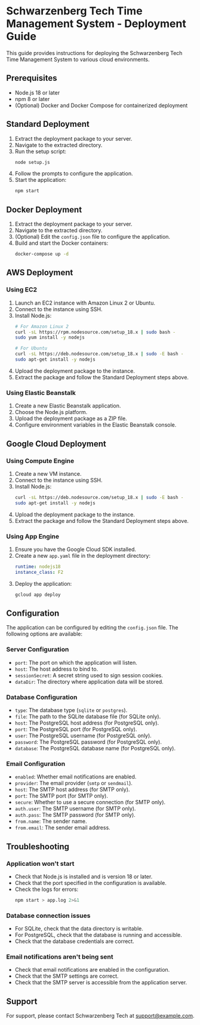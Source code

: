 # Schwarzenberg Tech Time Management System - Deployment Guide

This guide provides instructions for deploying the Schwarzenberg Tech Time Management System to various cloud environments.

## Prerequisites

- Node.js 18 or later
- npm 8 or later
- (Optional) Docker and Docker Compose for containerized deployment

## Standard Deployment

1. Extract the deployment package to your server.
2. Navigate to the extracted directory.
3. Run the setup script:
   ```bash
   node setup.js
   ```
4. Follow the prompts to configure the application.
5. Start the application:
   ```bash
   npm start
   ```

## Docker Deployment

1. Extract the deployment package to your server.
2. Navigate to the extracted directory.
3. (Optional) Edit the `config.json` file to configure the application.
4. Build and start the Docker containers:
   ```bash
   docker-compose up -d
   ```

## AWS Deployment

### Using EC2

1. Launch an EC2 instance with Amazon Linux 2 or Ubuntu.
2. Connect to the instance using SSH.
3. Install Node.js:
   ```bash
   # For Amazon Linux 2
   curl -sL https://rpm.nodesource.com/setup_18.x | sudo bash -
   sudo yum install -y nodejs

   # For Ubuntu
   curl -sL https://deb.nodesource.com/setup_18.x | sudo -E bash -
   sudo apt-get install -y nodejs
   ```
4. Upload the deployment package to the instance.
5. Extract the package and follow the Standard Deployment steps above.

### Using Elastic Beanstalk

1. Create a new Elastic Beanstalk application.
2. Choose the Node.js platform.
3. Upload the deployment package as a ZIP file.
4. Configure environment variables in the Elastic Beanstalk console.

## Google Cloud Deployment

### Using Compute Engine

1. Create a new VM instance.
2. Connect to the instance using SSH.
3. Install Node.js:
   ```bash
   curl -sL https://deb.nodesource.com/setup_18.x | sudo -E bash -
   sudo apt-get install -y nodejs
   ```
4. Upload the deployment package to the instance.
5. Extract the package and follow the Standard Deployment steps above.

### Using App Engine

1. Ensure you have the Google Cloud SDK installed.
2. Create a new `app.yaml` file in the deployment directory:
   ```yaml
   runtime: nodejs18
   instance_class: F2
   ```
3. Deploy the application:
   ```bash
   gcloud app deploy
   ```

## Configuration

The application can be configured by editing the `config.json` file. The following options are available:

### Server Configuration

- `port`: The port on which the application will listen.
- `host`: The host address to bind to.
- `sessionSecret`: A secret string used to sign session cookies.
- `dataDir`: The directory where application data will be stored.

### Database Configuration

- `type`: The database type (`sqlite` or `postgres`).
- `file`: The path to the SQLite database file (for SQLite only).
- `host`: The PostgreSQL host address (for PostgreSQL only).
- `port`: The PostgreSQL port (for PostgreSQL only).
- `user`: The PostgreSQL username (for PostgreSQL only).
- `password`: The PostgreSQL password (for PostgreSQL only).
- `database`: The PostgreSQL database name (for PostgreSQL only).

### Email Configuration

- `enabled`: Whether email notifications are enabled.
- `provider`: The email provider (`smtp` or `sendmail`).
- `host`: The SMTP host address (for SMTP only).
- `port`: The SMTP port (for SMTP only).
- `secure`: Whether to use a secure connection (for SMTP only).
- `auth.user`: The SMTP username (for SMTP only).
- `auth.pass`: The SMTP password (for SMTP only).
- `from.name`: The sender name.
- `from.email`: The sender email address.

## Troubleshooting

### Application won't start

- Check that Node.js is installed and is version 18 or later.
- Check that the port specified in the configuration is available.
- Check the logs for errors:
  ```bash
  npm start > app.log 2>&1
  ```

### Database connection issues

- For SQLite, check that the data directory is writable.
- For PostgreSQL, check that the database is running and accessible.
- Check that the database credentials are correct.

### Email notifications aren't being sent

- Check that email notifications are enabled in the configuration.
- Check that the SMTP settings are correct.
- Check that the SMTP server is accessible from the application server.

## Support

For support, please contact Schwarzenberg Tech at support@example.com.
